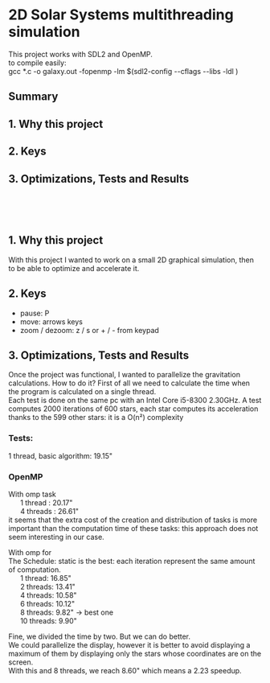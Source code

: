 # 2D Solar Systems multithreading simulation 

This project works with SDL2 and OpenMP.\
to compile easily: \
gcc *.c -o galaxy.out -fopenmp -lm $(sdl2-config --cflags --libs -ldl )

## Summary
## 1. Why this project
## 2. Keys
## 3. Optimizations, Tests and Results
&nbsp;\
&nbsp;\
&nbsp;


## 1. Why this project
With this project I wanted to work on a small 2D graphical simulation, then to be able to optimize and accelerate it.
## 2. Keys
- pause: P
- move: arrows keys
- zoom / dezoom: z / s or + / - from keypad
## 3. Optimizations, Tests and Results
Once the project was functional, I wanted to parallelize the gravitation calculations.
How to do it?
First of all we need to calculate the time when the program is calculated on a single thread.\
Each test is done on the same pc with an Intel Core i5-8300 2.30GHz. 
A test computes 2000 iterations of 600 stars, each star computes its acceleration thanks to the 599 other stars: it is a O(n²) complexity

### Tests:
1 thread, basic algorithm: 19.15"

### OpenMP
With omp task\
&nbsp;&nbsp;&nbsp;&nbsp;&nbsp;    1 thread : 20.17"\
&nbsp;&nbsp;&nbsp;&nbsp;&nbsp;    4 threads : 26.61"\
it seems that the extra cost of the creation and distribution of tasks is more important than the computation time of these tasks: this approach does not seem interesting in our case.

With omp for\
The Schedule: static is the best: each iteration represent the same amount of computation.\
&nbsp;&nbsp;&nbsp;&nbsp;&nbsp;    1 thread: 16.85"\
&nbsp;&nbsp;&nbsp;&nbsp;&nbsp;    2 threads: 13.41"\
&nbsp;&nbsp;&nbsp;&nbsp;&nbsp;    4 threads: 10.58"\
&nbsp;&nbsp;&nbsp;&nbsp;&nbsp;    6 threads: 10.12"\
&nbsp;&nbsp;&nbsp;&nbsp;&nbsp;    8 threads: 9.82"  -> best one\
&nbsp;&nbsp;&nbsp;&nbsp;&nbsp;    10 threads: 9.90"

Fine, we divided the time by two. But we can do better.\
We could parallelize the display, however it is better to avoid displaying a maximum of them by displaying only the stars whose coordinates are on the screen.\
 With this and 8 threads, we reach 8.60" which means a 2.23 speedup.



